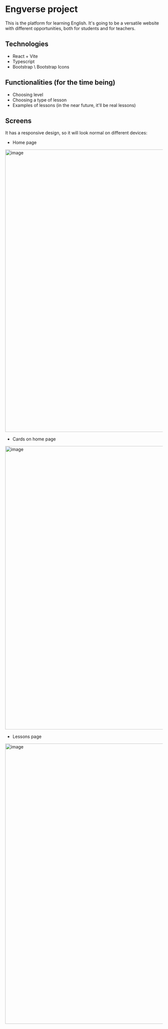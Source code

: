 # Engverse project
This is the platform for learning English. It's going to be a versatile website with different opportunities, both for students and for teachers.

## Technologies
- React + Vite
- Typescript
- Bootstrap \ Bootstrap Icons

## Functionalities (for the time being)
- Choosing level
- Choosing a type of lesson
- Examples of lessons (in the near future, it'll be real lessons)

## Screens
It has a responsive design, so it will look normal on different devices:
- Home page
<img width="1894" height="904" alt="image" src="https://github.com/user-attachments/assets/00d84fef-e49a-48fd-9a1a-99b60b526e62" />

- Cards on home page
<img width="1895" height="907" alt="image" src="https://github.com/user-attachments/assets/c7ee5454-9c28-4a42-b409-d25c0bd5f9a7" />

- Lessons page
<img width="1892" height="897" alt="image" src="https://github.com/user-attachments/assets/22562b14-9628-4ea8-b8c7-7918eb9b8346" />

